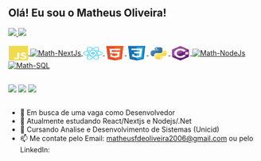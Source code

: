 ## Olá! Eu sou o Matheus Oliveira!

 <div>
   <a href="https://github.com/maathxx">
   <img width="41%" src="https://github-readme-stats.vercel.app/api?username=maathxx&show_icons=true&theme=dark&include_all_commits=true7count_private=true"/>
   <img width="57%" src="https://github-readme-stats.vercel.app/api/top-langs/?username=maathxx&layout=compact&langs_count=16&theme=dark" />  
   </div>

   <div style="display: inline_block"><br>
  <img align="center" alt="Math-Js" height="30" width="40" src="https://raw.githubusercontent.com/devicons/devicon/master/icons/javascript/javascript-plain.svg">
  <img align="center" alt="Math-NextJs" height="30" width="40" 
src="https://cdn.jsdelivr.net/gh/devicons/devicon@latest/icons/nextjs/nextjs-original-wordmark.svg" />
  <img align="center" alt="Math-React" height="30" width="40" src="https://raw.githubusercontent.com/devicons/devicon/master/icons/react/react-original.svg">
  <img align="center" alt="Math-HTML" height="30" width="40" src="https://raw.githubusercontent.com/devicons/devicon/master/icons/html5/html5-original.svg">
  <img align="center" alt="Math-CSS" height="30" width="40" src="https://raw.githubusercontent.com/devicons/devicon/master/icons/css3/css3-original.svg">
  <img align="center" alt="Math-Python" height="30" width="40" src="https://raw.githubusercontent.com/devicons/devicon/master/icons/python/python-original.svg">
  <img align="center" alt="Math-Csharp" height="30" width="40" src="https://raw.githubusercontent.com/devicons/devicon/master/icons/csharp/csharp-original.svg">
  <img align="center" alt="Math-NodeJs" heigth="30" width="30" src="https://cdn.jsdelivr.net/gh/devicons/devicon@latest/icons/nodejs/nodejs-original-wordmark.svg" />  
   <img align="center" alt="Math-SQL" height="30" width="40"    
src="https://cdn.jsdelivr.net/gh/devicons/devicon@latest/icons/mysql/mysql-plain-wordmark.svg" />     
</div>

##

<div>
  <a href= "https://instagram.com/_maathxx_" target="_blank"> <img src="https://img.shields.io/badge/-Instagram-%23E4405F?style=for-the-badge&logo=instagram&logoColor=white" target="_blank"></a>
   <a href = "mailtocontact:matheusfdeoliveira2006@gmail.com"><img src="https://img.shields.io/badge/-Gmail-%23333?style=for-the-badge&logo=gmail&logoColor=white" target="_blank"></a>
  <a href= www.linkedin.com/in/matheus-oliveira-269175356 target="_blank"><img src="https://img.shields.io/badge/-LinkedIn-%230077B5?style=for-the-badge&logo=linkedin&logoColor=white" target="_blank"></a> 
</div>

##

- 🔭 Em busca de uma vaga como Desenvolvedor 
- 🌱 Atualmente estudando React/Nextjs e Nodejs/.Net
- 💬 Cursando Analise e Desenvolvimento de Sistemas (Unicid)
- 📫 Me contate pelo Email: matheusfdeoliveira2006@gmail.com ou pelo LinkedIn:
